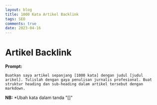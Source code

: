 ```yaml
---
layout: blog
title: 1000 Kata Artikel Backlink
tags: SEO
comments: true
date: 2023-04-16
---
```


# Artikel Backlink

**Prompt:**
```
Buatkan saya artikel sepanjang [1000 kata] dengan judul [judul arikel]. Tulislah dengan gaya penulisan jurnalis profesional. Buat struktur heading dan sub-heading dalam artikel tersebut dengan markdown.
```

**NB:** *Ubah kata dalam tanda "[]"
